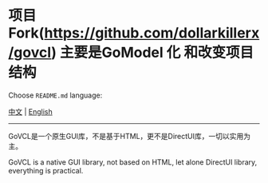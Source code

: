 # 项目Fork(https://github.com/dollarkillerx/govcl)   主要是GoModel 化 和改变项目结构
Choose `README.md` language:

[中文](README.zh-CN.md)   | [English](README.en-US.md)    

-----

GoVCL是一个原生GUI库，不是基于HTML，更不是DirectUI库，一切以实用为主。  

GoVCL is a native GUI library, not based on HTML, let alone DirectUI library, everything is practical.  

